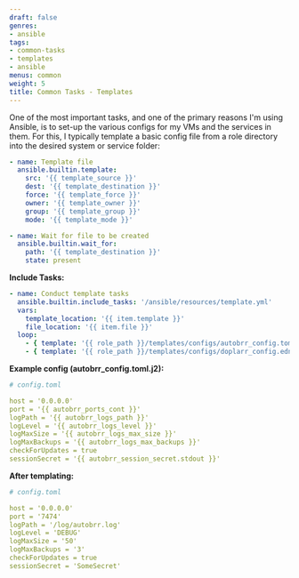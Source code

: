 ```yaml
---
draft: false
genres:
- ansible
tags:
- common-tasks
- templates
- ansible
menus: common
weight: 5
title: Common Tasks - Templates
---
```


One of the most important tasks, and one of the primary reasons I'm using Ansible, is to set-up the various configs for my VMs and the services in them. For this, I typically template a basic config file from a role directory into the desired system or service folder:

```yaml
- name: Template file
  ansible.builtin.template:
    src: '{{ template_source }}'
    dest: '{{ template_destination }}'
    force: '{{ template_force }}'
    owner: '{{ template_owner }}'
    group: '{{ template_group }}'
    mode: '{{ template_mode }}'

- name: Wait for file to be created
  ansible.builtin.wait_for:
    path: '{{ template_destination }}'
    state: present
```

**Include Tasks:**

```yaml
- name: Conduct template tasks
  ansible.builtin.include_tasks: '/ansible/resources/template.yml'
  vars:
    template_location: '{{ item.template }}'
    file_location: '{{ item.file }}'
  loop:
    - { template: '{{ role_path }}/templates/configs/autobrr_config.toml.j2', file: '{{ autobrr_location }}/config.toml' }
    - { template: '{{ role_path }}/templates/configs/doplarr_config.edn.j2', file: '{{ doplarr_location }}/config.edn' }

```

**Example config (autobrr_config.toml.j2):**

```yaml
# config.toml

host = '0.0.0.0'
port = '{{ autobrr_ports_cont }}'
logPath = '{{ autobrr_logs_path }}'
logLevel = '{{ autobrr_logs_level }}'
logMaxSize = '{{ autobrr_logs_max_size }}'
logMaxBackups = '{{ autobrr_logs_max_backups }}'
checkForUpdates = true
sessionSecret = '{{ autobrr_session_secret.stdout }}'
```

**After templating:**

```yaml
# config.toml

host = '0.0.0.0'
port = '7474'
logPath = '/log/autobrr.log'
logLevel = 'DEBUG'
logMaxSize = '50'
logMaxBackups = '3'
checkForUpdates = true
sessionSecret = 'SomeSecret'
```